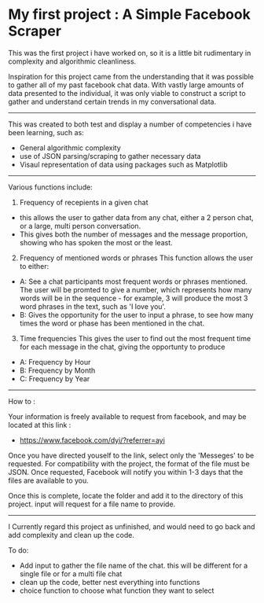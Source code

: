 # My first project : A Simple Facebook Scraper

This was the first project i have worked on, so it is a little bit rudimentary in complexity and algorithmic cleanliness.

Inspiration for this project came from the understanding that it was possible to gather all of my past facebook chat data. With vastly large amounts of data presented to the individual, it was only viable to construct a script to gather and understand certain trends in my conversational data.

____________________________________________________________________________

This was created to both test and display a number of competencies i have been learning, such as:

- General algorithmic complexity
- use of JSON parsing/scraping to gather necessary data
- Visaul representation of  data using packages such as Matplotlib

___________________________________________________________________________________________________

Various functions include:

1.  Frequency of recepients in a given chat
- this allows the user to gather data from any chat, either a 2 person chat, or a large, multi person conversation.
- This gives both the number of messages and the message proportion, showing who has spoken the most or the least.

2. Frequency of mentioned words or phrases
This function allows the user to either:
- A: See a chat participants most frequent words or phrases mentioned. The user will be promted to give a number, which represents how many words will be in the sequence - for example, 3 will produce the most 3 word phrases in the text, such as 'I love you'.
- B: Gives the opportunity for the user to input a phrase, to see how many times the word or phase has been mentioned in the chat.

3. Time frequencies
This gives the user to find out the most frequent time for each message in the chat, giving the opportunty to produce
- A: Frequency by Hour
- B: Frequency by Month
- C: Frequency by Year

__________________________________________________________________________________________
How to :

Your information is freely available to request from facebook, and may be located at this link :
- https://www.facebook.com/dyi/?referrer=ayi

Once you have directed youself to the link, select only the 'Messeges' to be requested. For compatibility with the project, the format of the file must be JSON. Once requested, Facebook will notify you within 1-3 days that the files are available to you.

Once this is complete, locate the folder and add it to the directory of this project. input will request for a file name to provide.



___________________________________________________________________________________________
I Currently regard this project as unfinished, and would need to go back and add complexity and clean up the code.

To do:

- Add input to gather the file name of the chat. this will be different for a single file or for a multi file chat
- clean up the code, better nest everything into functions 
- choice function to choose what function they want to select 
